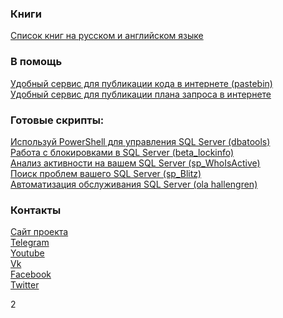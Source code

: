 ### Книги
[Список книг на русском и английском языке](http://sqlcom.ru/category/books/) </br>

### В помощь
[Удобный сервис для публикации кода в интернете (pastebin)](http://sqlcom.ru/dba-tools/share-your-code-in-pastebin/) </br>
[Удобный сервис для публикации плана запроса в интернете](http://sqlcom.ru/helpful-and-interesting/paste-the-plan/) </br>

### Готовые скрипты:
[Используй PowerShell для управления SQL Server (dbatools)](http://sqlcom.ru/scripts/dbatools/ "Используй PowerShell для управления SQL Server (dbatools)") </br>
[Работа с блокировками в SQL Server (beta_lockinfo)](http://sqlcom.ru/scripts/beta_lockinfo/ "Работа с блокировками в SQL Server (beta_lockinfo)") </br>
[Анализ активности на вашем SQL Server (sp_WhoIsActive)](http://sqlcom.ru/scripts/who-is-active/)</br>
[Поиск проблем вашего SQL Server (sp_Blitz)](http://sqlcom.ru/scripts/sp_blitz/)</br>
[Автоматизация обслуживания SQL Server (ola hallengren)](http://sqlcom.ru/scripts/meintenance-from-ola-hallengren/)</br>

### Контакты

[Сайт проекта](http://sqlcom.ru/) </br>
[Telegram](https://telegram.me/sqlcom) </br>
[Youtube](https://www.youtube.com/channel/UCE0_rcbKAtw51y0b6K6tgGg) </br>
[Vk](https://vk.com/sqlcom) </br>
[Facebook](https://www.facebook.com/sqlcom) </br>
[Twitter](https://twitter.com/sqlcom) </br>

2
